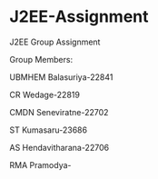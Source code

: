 # J2EE-Assignment
J2EE Group Assignment

Group Members:

UBMHEM Balasuriya-22841

CR Wedage-22819

CMDN Seneviratne-22702

ST Kumasaru-23686

AS Hendavitharana-22706

RMA Pramodya-

